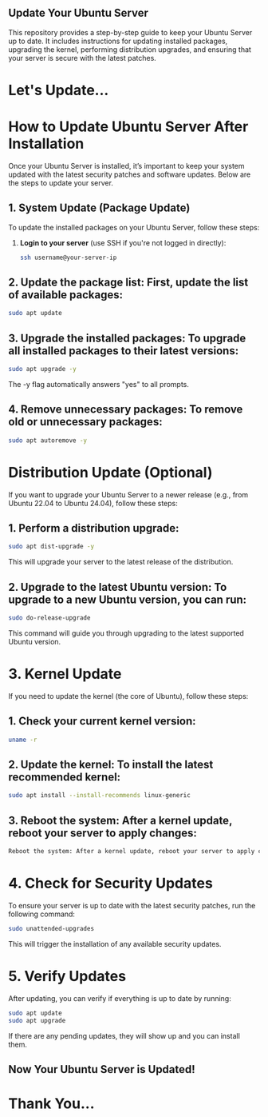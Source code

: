 ## Update Your Ubuntu Server

This repository provides a step-by-step guide to keep your Ubuntu Server up to date. It includes instructions for updating installed packages, upgrading the kernel, performing distribution upgrades, and ensuring that your server is secure with the latest patches.

# Let's Update...
# How to Update Ubuntu Server After Installation

Once your Ubuntu Server is installed, it’s important to keep your system updated with the latest security patches and software updates. Below are the steps to update your server.

## 1. System Update (Package Update)

To update the installed packages on your Ubuntu Server, follow these steps:

1. **Login to your server** (use SSH if you're not logged in directly):
   ```bash
   ssh username@your-server-ip
## 2. Update the package list: First, update the list of available packages:
   ```bash
sudo apt update
```
## 3. Upgrade the installed packages: To upgrade all installed packages to their latest versions:
```bash
sudo apt upgrade -y
```
The -y flag automatically answers "yes" to all prompts.
## 4. Remove unnecessary packages: To remove old or unnecessary packages:
```bash
sudo apt autoremove -y
```
# Distribution Update (Optional)
If you want to upgrade your Ubuntu Server to a newer release (e.g., from Ubuntu 22.04 to Ubuntu 24.04), follow these steps:

## 1. Perform a distribution upgrade:
```bash
sudo apt dist-upgrade -y
```
This will upgrade your server to the latest release of the distribution.
## 2. Upgrade to the latest Ubuntu version: To upgrade to a new Ubuntu version, you can run:
```bash
sudo do-release-upgrade
```
This command will guide you through upgrading to the latest supported Ubuntu version.
# 3. Kernel Update
If you need to update the kernel (the core of Ubuntu), follow these steps:
## 1. Check your current kernel version:
```bash
uname -r
```
## 2. Update the kernel: To install the latest recommended kernel:
```bash
sudo apt install --install-recommends linux-generic
```
## 3. Reboot the system: After a kernel update, reboot your server to apply changes:
```bash
Reboot the system: After a kernel update, reboot your server to apply changes:
```
# 4. Check for Security Updates
To ensure your server is up to date with the latest security patches, run the following command:
```bash
sudo unattended-upgrades
```
This will trigger the installation of any available security updates.
# 5. Verify Updates
After updating, you can verify if everything is up to date by running:
```bash
sudo apt update
sudo apt upgrade
```
If there are any pending updates, they will show up and you can install them.
## Now Your Ubuntu Server is Updated!
# Thank You...
